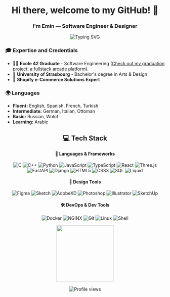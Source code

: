 <h1 align="center">Hi there, welcome to my GitHub! 👋</h1>
<h3 align="center">I'm Emin — Software Engineer & Designer</h3>

<p align="center">
  <img src="https://readme-typing-svg.herokuapp.com?font=Fira+Code&pause=1000&color=2196F3&center=true&vCenter=true&width=435&lines=Fullstack+Software+Engineer;Designer;Ecole+42+Graduate" alt="Typing SVG"/>
</p>

### 🎓 Expertise and Credentials
- 👨‍💻 **Ecole 42 Graduate** - Software Engineering ([Check out my graduation project: a fullstack arcade platform](https://github.com/emayia/fullstack-platform-ft_transcendence)).
- 🎨 **University of Strasbourg** - Bachelor's degree in Arts & Design
- 🚀 **Shopify e-Commerce Solutions Expert**

### 🌍 Languages
- **Fluent:** English, Spanish, French, Turkish
- **Intermediate:** German, Italian, Ottoman
- **Basic:** Russian, Wolof
- **Learning:** Arabic

<h2 align="center"> 💻 Tech Stack</h3>

<h4 align="center">🔧 Languages & Frameworks</h4>
<div align="center">

![C](https://img.shields.io/badge/C-A8B9CC?style=for-the-badge&logo=c&logoColor=white)
![C++](https://img.shields.io/badge/C++-00599C?style=for-the-badge&logo=cplusplus&logoColor=white)
![Python](https://img.shields.io/badge/Python-3776AB?style=for-the-badge&logo=python&logoColor=white)
![JavaScript](https://img.shields.io/badge/JavaScript-F7DF1E?style=for-the-badge&logo=javascript&logoColor=black)
![TypeScript](https://img.shields.io/badge/TypeScript-3178C6?style=for-the-badge&logo=typescript&logoColor=white)
![React](https://img.shields.io/badge/React-61DAFB?style=for-the-badge&logo=react&logoColor=black)
![Three.js](https://img.shields.io/badge/Three.js-000000?style=for-the-badge&logo=three.js&logoColor=white)
![FastAPI](https://img.shields.io/badge/FastAPI-009688?style=for-the-badge&logo=fastapi&logoColor=white)
![Django](https://img.shields.io/badge/Django-092E20?style=for-the-badge&logo=django&logoColor=white)
![HTML5](https://img.shields.io/badge/HTML5-E34F26?style=for-the-badge&logo=html5&logoColor=white)
![CSS3](https://img.shields.io/badge/CSS3-1572B6?style=for-the-badge&logo=css3&logoColor=white)
![SQL](https://img.shields.io/badge/SQL-4479A1?style=for-the-badge&logo=postgresql&logoColor=white)
![Liquid](https://img.shields.io/badge/Liquid-E23E3E?style=for-the-badge&logo=shopify&logoColor=white)
</div>

<h4 align="center">🎨 Design Tools</h4>
<div align="center">

![Figma](https://img.shields.io/badge/Figma-F24E1E?style=for-the-badge&logo=figma&logoColor=white)
![Sketch](https://img.shields.io/badge/Sketch-F7B500?style=for-the-badge&logo=sketch&logoColor=black)
![AdobeXD](https://img.shields.io/badge/AdobeXD-FF61F6?style=for-the-badge&logo=adobe-xd&logoColor=white)
![Photoshop](https://img.shields.io/badge/Photoshop-31A8FF?style=for-the-badge&logo=adobe-photoshop&logoColor=white)
![Illustrator](https://img.shields.io/badge/Illustrator-FF9A00?style=for-the-badge&logo=adobe-illustrator&logoColor=black)
![SketchUp](https://img.shields.io/badge/SketchUp-005F9E?style=for-the-badge&logo=sketchup&logoColor=white)
</div>

<h4 align="center">🛠 DevOps & Dev Tools</h4>
<div align="center">

![Docker](https://img.shields.io/badge/Docker-2496ED?style=for-the-badge&logo=docker&logoColor=white)
![NGINX](https://img.shields.io/badge/NGINX-009639?style=for-the-badge&logo=nginx&logoColor=white)
![Git](https://img.shields.io/badge/Git-F05032?style=for-the-badge&logo=git&logoColor=white)
![Linux](https://img.shields.io/badge/Linux-FCC624?style=for-the-badge&logo=linux&logoColor=black)
![Shell](https://img.shields.io/badge/Shell-121011?style=for-the-badge&logo=gnu-bash&logoColor=white)
</div>

<p align="center">
  <img height="180em" src="https://github-readme-stats.vercel.app/api/top-langs/?username=emayia&layout=compact&theme=radical" />
</p>

<p align="center">
  <img src="https://komarev.com/ghpvc/?username=emayia&color=blueviolet" alt="Profile views"/>
</p>
